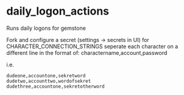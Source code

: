 # daily_logon_actions
Runs daily logons for gemstone

Fork and configure a secret (settings -> secrets in UI) for CHARACTER_CONNECTION_STRINGS
seperate each character on a different line in the format of: charactername,account,password

i.e.

```
dudeone,accountone,sekretword
dudetwo,accounttwo,wordofsekret
dudethree,accountone,sekretotherword
```

